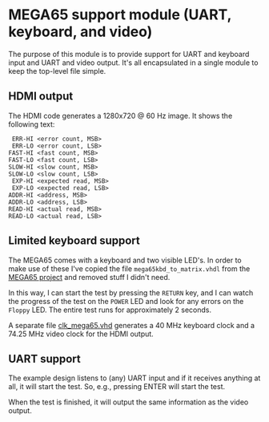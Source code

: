 # MEGA65 support module (UART, keyboard, and video)

The purpose of this module is to provide support for UART and keyboard input and UART and
video output.  It's all encapsulated in a single module to keep the top-level file simple.

## HDMI output

The HDMI code generates a 1280x720 @ 60 Hz image.
It shows the following text:
```
 ERR-HI <error count, MSB>
 ERR-LO <error count, LSB>
FAST-HI <fast count, MSB>
FAST-LO <fast count, LSB>
SLOW-HI <slow count, MSB>
SLOW-LO <slow count, LSB>
 EXP-HI <expected read, MSB>
 EXP-LO <expected read, LSB>
ADDR-HI <address, MSB>
ADDR-LO <address, LSB>
READ-HI <actual read, MSB>
READ-LO <actual read, LSB>
```

## Limited keyboard support

The MEGA65 comes with a keyboard and two visible LED's. In order to make use of
these I've copied the file `mega65kbd_to_matrix.vhdl` from the [MEGA65
project](https://github.com/MEGA65/mega65-core) and removed stuff I didn't need.

In this way, I can start the test by pressing the `RETURN` key, and I can watch
the progress of the test on the `POWER` LED and look for any errors on the
`Floppy` LED. The entire test runs for approximately 2 seconds.

A separate file [clk_mega65.vhd](clk_mega65.vhd) generates a 40 MHz keyboard
clock and a 74.25 MHz video clock for the HDMI output.


## UART support

The example design listens to (any) UART input and if it receives anything at all,
it will start the test. So, e.g., pressing ENTER will start the test.

When the test is finished, it will output the same information as the video output.

